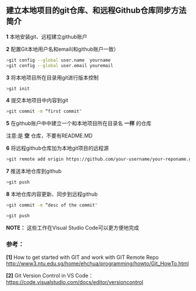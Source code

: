 ## 建立本地项目的git仓库、和远程Github仓库同步方法简介

**1** 本地安装git、远程建立github账户

**2** 配置Git本地用户名和email(和github账户一致）

```bash
>git config --global user.name  yourname
>git config --global user.email youremail
```

**3** 将本地项目所在目录用git进行版本控制

```bash
>git init
```

**4** 提交本地项目中内容到git

```bash
>git commit -m “first commit"
```

**5** 在github账户中中建立一个和本地项目所在目录名 **一样** 的仓库

注意:是 **空** 仓库，不要有README.MD

**6** 将远程github仓库加为本地git项目的远程源

```bash
>git remote add origin https://github.com/your-username/your-reponame.git     
```

**7**  推送本地仓库到github 

```bash
>git push
```

**8** 本地仓库内容更新、同步到远程github

```bash
>git commit -m “desc of the commit"
```

```bash
>git push
```

 **NOTE：** 这些工作在Visual Studio Code可以更方便地完成

 ### 参考：

**[1]** How to get started with GIT and work with GIT Remote Repo http://www3.ntu.edu.sg/home/ehchua/programming/howto/Git_HowTo.html

 **[2]** Git Version Control in VS Code：   https://code.visualstudio.com/docs/editor/versioncontrol